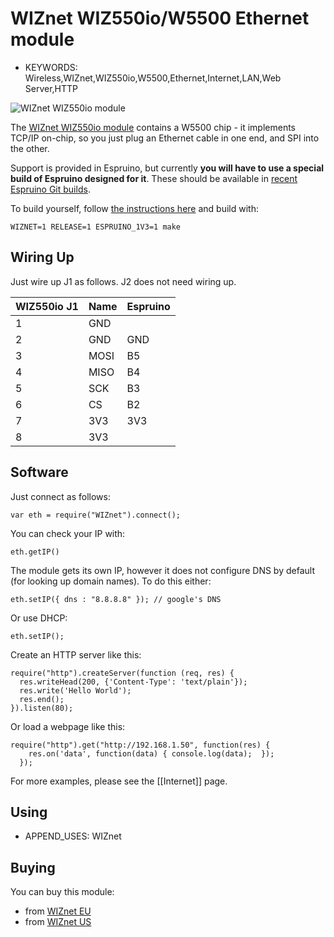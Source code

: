 <!--- Copyright (c) 2013 Gordon Williams, Pur3 Ltd. See the file LICENSE for copying permission. -->
WIZnet WIZ550io/W5500 Ethernet module
================================

* KEYWORDS: Wireless,WIZnet,WIZ550io,W5500,Ethernet,Internet,LAN,Web Server,HTTP

![WIZnet WIZ550io module](module.jpg)

The [WIZnet WIZ550io module](http://wizwiki.net/wiki/doku.php?id=products:wiz550io:allpages) contains a W5500 chip - it implements TCP/IP on-chip, so you just plug an Ethernet cable in one end, and SPI into the other.

Support is provided in Espruino, but currently **you will have to use a special build of Espruino designed for it**. These should be available in [recent Espruino Git builds](http://www.espruino.com/binaries/git).

To build yourself, follow [the instructions here](http://www.github.com/espruino/Espruino) and build with:

```
WIZNET=1 RELEASE=1 ESPRUINO_1V3=1 make
```

Wiring Up
--------

Just wire up J1 as follows. J2 does not need wiring up.

| WIZ550io J1 | Name | Espruino |
|-------------|------|----------|
| 1 | GND |     |
| 2 | GND | GND |
| 3 | MOSI | B5 |
| 4 | MISO | B4 |
| 5 | SCK | B3 |
| 6 | CS | B2 |
| 7 | 3V3 | 3V3|
| 8 | 3V3 |   &nbsp; |

Software
-------

Just connect as follows:

```
var eth = require("WIZnet").connect();
```

You can check your IP with:

```
eth.getIP()
```

The module gets its own IP, however it does not configure DNS by default (for looking up domain names). To do this either:

```
eth.setIP({ dns : "8.8.8.8" }); // google's DNS
```

Or use DHCP:

```
eth.setIP();
```

Create an HTTP server like this:

```
require("http").createServer(function (req, res) {
  res.writeHead(200, {'Content-Type': 'text/plain'});
  res.write('Hello World');
  res.end();
}).listen(80);
```

Or load a webpage like this:

```
require("http").get("http://192.168.1.50", function(res) {
    res.on('data', function(data) { console.log(data);	});
  });
```

For more examples, please see the [[Internet]] page.

Using 
-----

* APPEND_USES: WIZnet

Buying
-----

You can buy this module:

* from [WIZnet EU](http://shop.wiznet.eu/w5500-89.html) 
* from [WIZnet US](http://www.shopwiznet.com/wiz550io)
